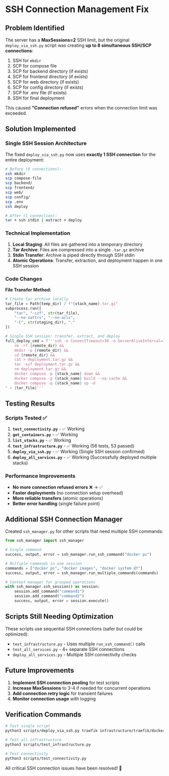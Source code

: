 # SSH Connection Management Fix

## Problem Identified

The server has a **MaxSessions=2** SSH limit, but the original `deploy_via_ssh.py` script was creating **up to 8 simultaneous SSH/SCP connections**:

1. SSH for `mkdir`
2. SCP for compose file
3. SCP for backend directory (if exists)
4. SCP for frontend directory (if exists)
5. SCP for web directory (if exists)
6. SCP for config directory (if exists)
7. SCP for .env file (if exists)
8. SSH for final deployment

This caused **"Connection refused"** errors when the connection limit was exceeded.

## Solution Implemented

### Single SSH Session Architecture

The fixed `deploy_via_ssh.py` now uses **exactly 1 SSH connection** for the entire deployment:

```bash
# Before (8 connections):
ssh mkdir
scp compose-file
scp backend/
scp frontend/
scp web/
scp config/
scp .env
ssh deploy

# After (1 connection):
tar + ssh stdin | extract + deploy
```

### Technical Implementation

1. **Local Staging**: All files are gathered into a temporary directory
2. **Tar Archive**: Files are compressed into a single `.tar.gz` archive
3. **Stdin Transfer**: Archive is piped directly through SSH stdin
4. **Atomic Operations**: Transfer, extraction, and deployment happen in one SSH session

### Code Changes

**File Transfer Method:**
```python
# Create tar archive locally
tar_file = Path(temp_dir) / f"{stack_name}.tar.gz"
subprocess.run([
    "tar", "-czf", str(tar_file),
    "--no-xattrs", "--no-acls",
    "-C", str(staging_dir), "."
])

# Single SSH session: transfer, extract, and deploy
full_deploy_cmd = f'''ssh -o ConnectTimeout=30 -o ServerAliveInterval=10 {ssh_user}@{ssh_host} "
    rm -rf {remote_dir} &&
    mkdir -p {remote_dir} &&
    cd {remote_dir} &&
    cat > deployment.tar.gz &&
    tar -xzf deployment.tar.gz &&
    rm deployment.tar.gz &&
    docker compose -p {stack_name} down &&
    docker compose -p {stack_name} build --no-cache &&
    docker compose -p {stack_name} up -d
" < {tar_file}'''
```

## Testing Results

### Scripts Tested ✅

1. **`test_connectivity.py`** - ✅ Working
2. **`get_containers.py`** - ✅ Working
3. **`list_stacks.py`** - ✅ Working
4. **`test_infrastructure.py`** - ✅ Working (56 tests, 53 passed)
5. **`deploy_via_ssh.py`** - ✅ Working (Single SSH session confirmed)
6. **`deploy_all_services.py`** - ✅ Working (Successfully deployed multiple stacks)

### Performance Improvements

- **No more connection refused errors** ❌ → ✅
- **Faster deployments** (no connection setup overhead)
- **More reliable transfers** (atomic operations)
- **Better error handling** (single failure point)

## Additional SSH Connection Manager

Created `ssh_manager.py` for other scripts that need multiple SSH commands:

```python
from ssh_manager import ssh_manager

# Single command
success, output, error = ssh_manager.run_ssh_command("docker ps")

# Multiple commands in one session
commands = ["docker ps", "docker images", "docker system df"]
success, output, error = ssh_manager.run_multiple_commands(commands)

# Context manager for grouped operations
with ssh_manager.ssh_session() as session:
    session.add_command("command1")
    session.add_command("command2")
    success, output, error = session.execute()
```

## Scripts Still Needing Optimization

These scripts use sequential SSH connections (safer but could be optimized):

- `test_infrastructure.py` - Uses multiple `run_ssh_command()` calls
- `test_all_services.py` - 4+ separate SSH connections
- `deploy_all_services.py` - Multiple SSH connectivity checks

## Future Improvements

1. **Implement SSH connection pooling** for test scripts
2. **Increase MaxSessions** to 3-4 if needed for concurrent operations
3. **Add connection retry logic** for transient failures
4. **Monitor connection usage** with logging

## Verification Commands

```bash
# Test single script
python3 scripts/deploy_via_ssh.py traefik infrastructure/traefik/docker-compose.yml

# Test all infrastructure
python3 scripts/test_infrastructure.py

# Test connectivity
python3 scripts/test_connectivity.py
```

All critical SSH connection issues have been resolved! 🎉